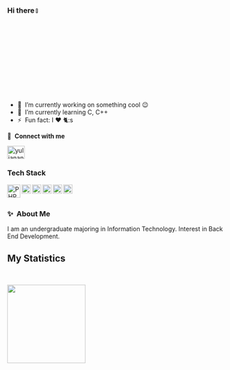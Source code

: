 ### Hi there <a href=""><img src="https://media.giphy.com/media/hvRJCLFzcasrR4ia7z/giphy.gif" width="5%"></a>

- 🔭 &nbsp;I’m currently working on something cool :wink:
- 🌱 &nbsp;I’m currently learning C, C++
- ⚡ &nbsp;Fun fact: I :heart: 🐈:s

🔗 &nbsp;**Connect with me**
<p align="left">
<a href="https://linkedin.com/in/yuliananurhanifah/" target="blank"><img align="center" src="https://raw.githubusercontent.com/rahuldkjain/github-profile-readme-generator/master/src/images/icons/Social/linked-in-alt.svg" alt="yuliananurhanifah" height="30" width="40" /></a>

### Tech Stack
  <a href="https://www.php.net/"><img align="left" alt="PHP" title="PHP" width="30px" src="https://www.freepnglogos.com/uploads/php-logo-png/php-logo-png-transparent-svg-vector-bie-supply-1.png" /></a>
  <a href="https://laravel.com/"><img align="left" alt="Laravel" title="Laravel" width="21px" src="https://upload.wikimedia.org/wikipedia/commons/9/9a/Laravel.svg" /></a>
  <a href="https://www.mysql.com/"><img align="left" alt="MySQL" title="MySQL" width="21px" src="https://upload.wikimedia.org/wikipedia/commons/b/b2/Database-mysql.svg" /></a>
  <a href="https://en.wikipedia.org/wiki/HTML"><img align="left" alt="HTML" title="HTML" width="21px" src="https://upload.wikimedia.org/wikipedia/commons/6/61/HTML5_logo_and_wordmark.svg" /></a>
  <a href="https://www.javascript.com/"><img align="left" alt="JavaScript" title="JavaScript" width="21px" src="https://upload.wikimedia.org/wikipedia/commons/6/6a/JavaScript-logo.png" /></a>
  <a href="https://vuejs.org/"><img align="left" alt="Vue JS" title="Vue JS" width="21px" src="https://upload.wikimedia.org/wikipedia/commons/9/95/Vue.js_Logo_2.svg" /></a>

  <br>
  <br>
  
### ✨&nbsp; About Me

I am an undergraduate majoring in Information Technology. Interest in Back End Development.

## My Statistics

<br/>
<p align="left">
  <a href="https://github.com/nadialvy">
<!--     <img height="180em" src="https://github-readme-stats.vercel.app/api?username=nadialvy&show_icons=true&theme=algolia" /> -->
    <img height="180em" src="https://github-readme-stats-eight-theta.vercel.app/api/top-langs/?username=nadialvy&layout=compact&langs_count=8&theme=algolia"/>
  </a>
</p>
<br>
